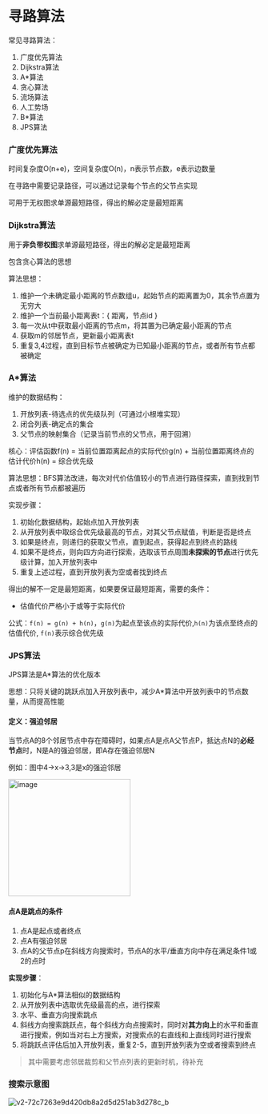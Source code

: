 # 寻路算法

常见寻路算法：
1. 广度优先算法
2. Dijkstra算法
3. A*算法
4. 贪心算法
5. 流场算法
6. 人工势场
7. B*算法
9. JPS算法

### 广度优先算法


时间复杂度O(n+e)，空间复杂度O(n)，n表示节点数，e表示边数量

在寻路中需要记录路径，可以通过记录每个节点的父节点实现

可用于无权图求单源最短路径，得出的解必定是最短距离


### Dijkstra算法

用于**非负带权图**求单源最短路径，得出的解必定是最短距离

包含贪心算法的思想

算法思想：
1. 维护一个未确定最小距离的节点数组u，起始节点的距离置为0，其余节点置为无穷大
2. 维护一个当前最小距离表t：{ 距离，节点id }
3. 每一次从t中获取最小距离的节点m，将其置为已确定最小距离的节点
4. 获取m的邻居节点，更新最小距离表t
5. 重复3,4过程，直到目标节点被确定为已知最小距离的节点，或者所有节点都被确定

### A*算法

维护的数据结构：
1. 开放列表-待选点的优先级队列（可通过小根堆实现）
2. 闭合列表-确定点的集合
3. 父节点的映射集合（记录当前节点的父节点，用于回溯）

核心：评估函数f(n) = 当前位置距离起点的实际代价g(n) + 当前位置距离终点的估计代价h(n) = 综合优先级

算法思想：BFS算法改进，每次对代价估值较小的节点进行路径探索，直到找到节点或者所有节点都被遍历

实现步骤：
1. 初始化数据结构，起始点加入开放列表
2. 从开放列表中取综合优先级最高的节点，对其父节点赋值，判断是否是终点
3. 如果是终点，则递归的获取父节点，直到起点，获得起点到终点的路线
4. 如果不是终点，则向四方向进行探索，选取该节点周围**未探索的节点**进行优先级计算，加入开放列表中
5. 重复上述过程，直到开放列表为空或者找到终点


得出的解不一定是最短距离，如果要保证最短距离，需要的条件：
- 估值代价严格小于或等于实际代价

公式：``f(n) = g(n) + h(n)``，``g(n)``为起点至该点的实际代价,``h(n)``为该点至终点的估值代价, ``f(n)``表示综合优先级


### JPS算法

JPS算法是A*算法的优化版本

思想：只将关键的跳跃点加入开放列表中，减少A*算法中开放列表中的节点数量，从而提高性能

#### 定义：强迫邻居

当节点A的8个邻居节点中存在障碍时，如果点A是点A父节点P，抵达点N的**必经节点**时，N是A的强迫邻居，即A存在强迫邻居N

例如：图中4->x->3,3是x的强迫邻居 

<img width="244" height="234" alt="image" src="https://github.com/user-attachments/assets/bac0ac55-bbee-4ef7-8caa-9569926a5b76" />


#### 点A是跳点的条件
1. 点A是起点或者终点
2. 点A有强迫邻居
3. 点A的父节点p在斜线方向搜索时，节点A的水平/垂直方向中存在满足条件1或2的点时


**实现步骤**：
1. 初始化与A*算法相似的数据结构
2. 从开放列表中选取优先级最高的点，进行探索
3. 水平、垂直方向搜索跳点
4. 斜线方向搜索跳跃点，每个斜线方向点搜索时，同时对**其方向上**的水平和垂直进行搜索，例如当对右上方搜索，对搜索点的右直线和上直线同时进行搜索
5. 将跳跃点评估后加入开放列表，重复2-5，直到开放列表为空或者搜索到终点


> 其中需要考虑邻居裁剪和父节点列表的更新时机，待补充

### 搜索示意图

![v2-72c7263e9d420db8a2d5d251ab3d278c_b](https://github.com/user-attachments/assets/6ca194e4-b80d-4db9-97d2-7488b9d4245d)
